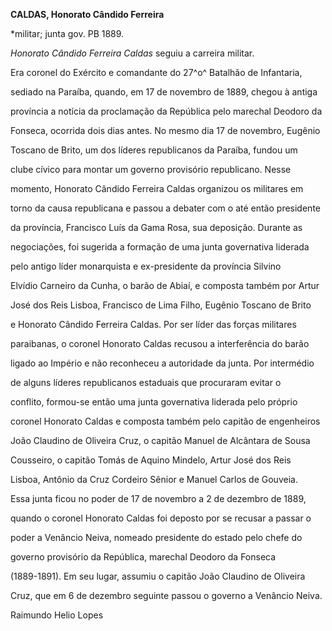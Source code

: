 **CALDAS, Honorato Cândido Ferreira**



\*militar; junta gov. PB 1889.



*Honorato Cândido Ferreira Caldas* seguiu a carreira militar.



Era coronel do Exército e comandante do 27^o^ Batalhão de Infantaria,

sediado na Paraíba, quando, em 17 de novembro de 1889, chegou à antiga

província a notícia da proclamação da República pelo marechal Deodoro da

Fonseca, ocorrida dois dias antes. No mesmo dia 17 de novembro, Eugênio

Toscano de Brito, um dos líderes republicanos da Paraíba, fundou um

clube cívico para montar um governo provisório republicano. Nesse

momento, Honorato Cândido Ferreira Caldas organizou os militares em

torno da causa republicana e passou a debater com o até então presidente

da província, Francisco Luís da Gama Rosa, sua deposição. Durante as

negociações, foi sugerida a formação de uma junta governativa liderada

pelo antigo líder monarquista e ex-presidente da província Silvino

Elvídio Carneiro da Cunha, o barão de Abiaí, e composta também por Artur

José dos Reis Lisboa, Francisco de Lima Filho, Eugênio Toscano de Brito

e Honorato Cândido Ferreira Caldas. Por ser líder das forças militares

paraibanas, o coronel Honorato Caldas recusou a interferência do barão

ligado ao Império e não reconheceu a autoridade da junta. Por intermédio

de alguns líderes republicanos estaduais que procuraram evitar o

conflito, formou-se então uma junta governativa liderada pelo próprio

coronel Honorato Caldas e composta também pelo capitão de engenheiros

João Claudino de Oliveira Cruz, o capitão Manuel de Alcântara de Sousa

Cousseiro, o capitão Tomás de Aquino Mindelo, Artur José dos Reis

Lisboa, Antônio da Cruz Cordeiro Sênior e Manuel Carlos de Gouveia.



Essa junta ficou no poder de 17 de novembro a 2 de dezembro de 1889,

quando o coronel Honorato Caldas foi deposto por se recusar a passar o

poder a Venâncio Neiva, nomeado presidente do estado pelo chefe do

governo provisório da República, marechal Deodoro da Fonseca

(1889-1891). Em seu lugar, assumiu o capitão João Claudino de Oliveira

Cruz, que em 6 de dezembro seguinte passou o governo a Venâncio Neiva.



Raimundo Helio Lopes



